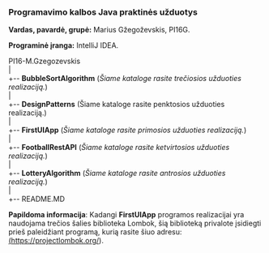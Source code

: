 ### Programavimo kalbos Java praktinės užduotys

**Vardas, pavardė, grupė:** Marius Gžegoževskis, PI16G.

**Programinė įranga:** IntelliJ IDEA.

PI16-M.Gzegozevskis\
|\
+-- <b>BubbleSortAlgorithm</b> (<i>Šiame kataloge rasite trečiosios užduoties realizaciją.</i>)\
|\
+-- <b>DesignPatterns</b> (Šiame kataloge rasite penktosios užduoties realizaciją.)\
|\
+-- <b>FirstUIApp</b> (<i>Šiame kataloge rasite primosios užduoties realizaciją.</i>)\
|\
+-- <b>FootballRestAPI</b> (<i>Šiame kataloge rasite ketvirtosios užduoties realizaciją.</i>)\
|\
+-- <b>LotteryAlgorithm</b> (<i>Šiame kataloge rasite antrosios užduoties realizaciją.</i>)\
|\
+-- README.MD

**Papildoma informacija**: Kadangi **FirstUIApp** programos realizacijai yra naudojama trečios šalies biblioteka Lombok, šią biblioteką privalote įsidiegti prieš paleidžiant programą, kurią rasite šiuo adresu: <a href="https://projectlombok.org/" target="_blank">(https://projectlombok.org/)</a>.
